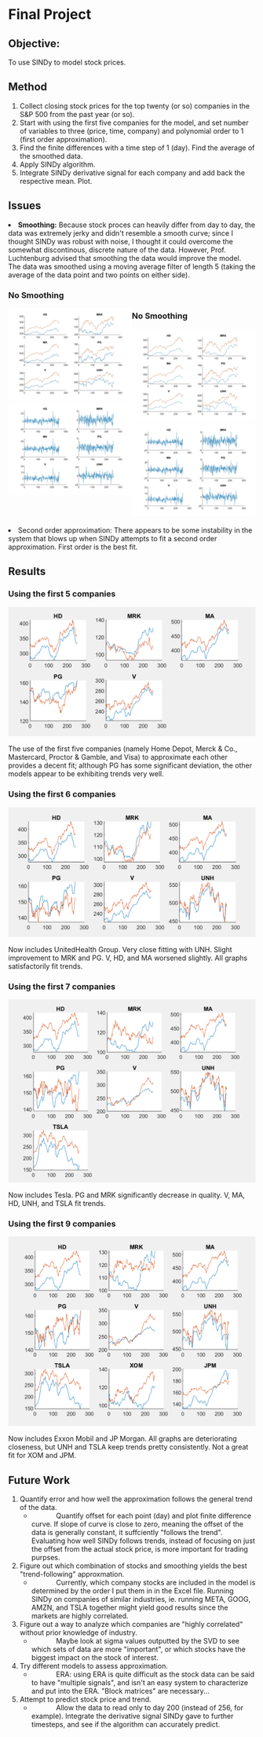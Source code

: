 <html>
<head>
<style>
.row:after {
    content: "";
    display: table;
    clear: both;
}
.column {
    float: left;
    width: 50%;
}
#ind
{
 text-indent:50px;
}
</style>
</head>

<h1> Final Project </h1>
<h2> Objective: </h2>
<p> To use SINDy to model stock prices. <p>

<h2> Method </h2>
<ol>
    <li> Collect closing stock prices for the top twenty (or so) companies in the S&P 500 from the past year (or so).</li>
    <li> Start with using the first five companies for the model, and set number of variables to three (price, time, company) and polynomial order to 1 (first order approximation). </li>
    <li> Find the finite differences with a time step of 1 (day). Find the average of the smoothed data.</l>
    <li> Apply SINDy algorithm. </li>
    <li> Integrate SINDy derivative signal for each company and add back the respective mean. Plot.</li>
</ol>

<h2> Issues </h2>
<li> <b>Smoothing:</b> Because stock proces can heavily differ from day to day, the data was extremely jerky and didn't resemble a smooth curve; since I thought SINDy was robust with noise, I thought it could overcome the somewhat discontinous, discrete nature of the data. However, Prof. Luchtenburg advised that smoothing the data would improve the model. The data was smoothed using a moving average filter of length 5 (taking the average of the data point and two points on either side).

<div class="row">
    <h3> No Smoothing </h3>
    <div class="column">
        <img src="images/no_smoothing_results.jpg"> <br>
        <img src="images/no_smooth_derivative.jpg"> <br>
    </div>
    <h3> No Smoothing </h3>
    <div class="column">
        <img src="images/smoothing_results.jpg"> <br>
        <img src="images/smooth_derivative.jpg"> <br>
    </div>
</div>

<br>
<li> Second order approximation: There appears to be some instability in the system that blows up when SINDy attempts to fit a second order approximation. First order is the best fit.

<br>

<h2> Results </h2>
<h3> Using the first 5 companies </h3>
<img src="images/comp_5.png">
<p> The use of the first five companies (namely Home Depot, Merck & Co., Mastercard, Proctor & Gamble, and Visa) to approximate each other provides a decent fit; although PG has some significant deviation, the other models appear to be exhibiting trends very well. </p>

<h3> Using the first 6 companies </h3>
<img src="images/comp_6.png">
<p> Now includes UnitedHealth Group. Very close fitting with UNH. Slight improvement to MRK and PG. V, HD, and MA worsened slightly. All graphs satisfactorily fit trends. </p>

<h3> Using the first 7 companies </h3>
<img src="images/comp_7.png">
<p> Now includes Tesla. PG and MRK significantly decrease in quality. V, MA, HD, UNH, and TSLA fit trends. </p>

<h3> Using the first 9 companies </h3>
<img src="images/comp_9.png">
<p> Now includes Exxon Mobil and JP Morgan. All graphs are deteriorating closeness, but UNH and TSLA keep trends pretty consistently. Not a great fit for XOM and JPM. </p>

<h2> Future Work </h2>
<ol>
    <li> Quantify error and how well the approximation follows the general trend of the data.
        <ul id="ind">
        <li> Quantify offset for each point (day) and plot finite difference curve. If slope of curve is close to zero, meaning the offset of the data is generally constant, it suffciently "follows the trend". Evaluating how well SINDy follows trends, instead of focusing on just the offset from the actual stock price, is more important for trading purpses.
        </ul>
    <li> Figure out which combination of stocks and smoothing yields the best "trend-following" approxmation. 
        <ul id="ind">
        <li> Currently, which company stocks are included in the model is determined by the order I put them in in the Excel file. Running SINDy on companies of similar industries, ie. running META, GOOG, AMZN, and TSLA together might yield good results since the markets are highly correlated.
        </ul> 
    <li> Figure out a way to analyze which companies are "highly correlated" without prior knowledge of industry. 
        <ul id="ind">
        <li> Maybe look at sigma values outputted by the SVD to see which sets of data are more "important", or which stocks have the biggest impact on the stock of interest.
        </ul>
    <li> Try different models to assess approximation.
        <ul id="ind">
        <li> ERA: using ERA is quite difficult as the stock data can be said to have "multiple signals", and isn't an easy system to characterize and put into the ERA. "Block matrices" are necessary...
        </ul>
    <li> Attempt to predict stock price and trend.
        <ul id="ind">
            <li> Allow the data to read only to day 200 (instead of 256, for example). Integrate the derivative signal SINDy gave to further timesteps, and see if the algorithm can accurately predict.
        </ul>

</html>